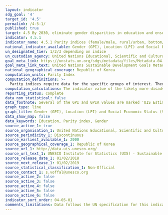 ```yaml
---
layout: indicator
sdg_goal: '4'
target_id: '4.5'
permalink: /4-5-1/
published: true
target: 4.5 By 2030, eliminate gender disparities in education and ensure equal access to all levels of education and vocational training for the vulnerable, including persons with disabilities, indigenous peoples and children in vulnerable situations
indicator: 4.5.1
indicator_name: 4.5.1 Parity indices (female/male, rural/urban, bottom/top wealth quintile and others such as disability status, indigenous peoples and conflict-affected, as data become available) for all education indicators on this list that can be disaggregated
national_indicator_available: Gender (GPI), Location (LPI) and Social Economic Status (SES) Parity indices for educational indicators
un_designated_tier: 1/2/3 depending on indice
un_custodian_agency: United Nations Educational, Scientific and Cultural Organization (UNESCO)
goal_meta_link: https://unstats.un.org/sdgs/metadata/files/Metadata-04-05-01.pdf
goal_meta_link_text: United Nations Sustainable Development Goals Metadata (PDF 202 KB)
national_geographical_coverage: Republic of Korea
computation_units: Parity Index
computation_definitions: >-
  Parity indices require data for the specific groups of interest. They represent the ratio of the indicator value for one group to that of the other. Typically, the likely more disadvantaged group is placed in the numerator. A value of exactly 1 indicates parity between the two groups.
computation_calculations: The indicator value of the likely more disadvantaged group is divided by the indicator value of the other sub-population of interest.
reporting_status: complete
data_non_statistical: false
data_footnote: Several of the GPI and GPIA values are marked 'UIS Estimation' on the source data. Low GPIA values do not represent a property of the GPIAcalculation, but are due to low values of the male/female rates. UIS will review these cases in the future.
graph_type: line
graph_title: Gender (GPI), Location (LPI) and Social Economic Status (SES) Parity Indices
data_show_map: false
data_keywords: Education, Parity index, Gender
source_active_1: true
source_organisation_1: United Nations Educational, Scientific and Cultural Organization Institute for Statistics (UNESCO-UIS)
source_periodicity_1: Discontinuous
source_earliest_available_1: 2000
source_geographical_coverage_1: Republic of Korea
source_url_1: http://data.uis.unesco.org/
source_url_text_1: UNESCO Institute for Statistics (UIS) - Sustainable Development Goal 4
source_release_date_1: 01/02/2018
source_next_release_1: 01/02/2019
source_statistical_classification_1: Non-Official
source_contact_1: s.voffal@unesco.org
source_active_2: false
source_active_3: false
source_active_4: false
source_active_5: false
source_active_6: false
indicator_sort_order: 04-05-01
comments_limitations: Data follows the UN specification for this indicator. This indicator has been identified in collaboration with topic experts.
---
```

